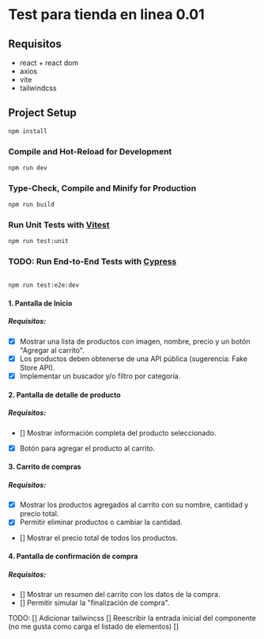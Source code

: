 # Test para tienda en linea 0.01
 
 
## Requisitos

- react + react dom
- axios
- vite
- tailwindcss

## Project Setup

```sh
npm install
```

### Compile and Hot-Reload for Development

```sh
npm run dev
```

### Type-Check, Compile and Minify for Production

```sh
npm run build
```

### Run Unit Tests with [Vitest](https://vitest.dev/)

```sh
npm run test:unit
```

### TODO: Run End-to-End Tests with [Cypress](https://www.cypress.io/)

```sh
 
npm run test:e2e:dev
```





####  1. Pantalla de Inicio

##### Requisitos:
- [x] Mostrar una lista de productos con imagen, nombre, precio y un botón "Agregar
al carrito".
- [x] Los productos deben obtenerse de una API pública (sugerencia: Fake Store API).
- [x] Implementar un buscador y/o filtro por categoría.
####  2. Pantalla de detalle de producto
##### Requisitos:
- [] Mostrar información completa del producto seleccionado.
- [x] Botón para agregar el producto al carrito.
####  3. Carrito de compras
##### Requisitos:
- [x] Mostrar los productos agregados al carrito con su nombre, cantidad y precio total.
- [x] Permitir eliminar productos o cambiar la cantidad.
- [] Mostrar el precio total de todos los productos.
####  4. Pantalla de confirmación de compra
##### Requisitos:
- [] Mostrar un resumen del carrito con los datos de la compra.
- [] Permitir simular la "finalización de compra".





TODO: 
[] Adicionar tailwincss
[] Reescribir la entrada inicial del componente (no me gusta como carga el listado de elementos)
[]
